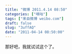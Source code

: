 ```yaml
---
title: "微博 2011.4.14 08:50"
categories: ["嘀咕"]
tags: ["来自微博 weibo.com"]
draft: false
slug: "3uffAQ"
date: "2011-04-14 08:50:00"
---
```


<p>那好吧，我就试试这个了。 ​​​​</p>
